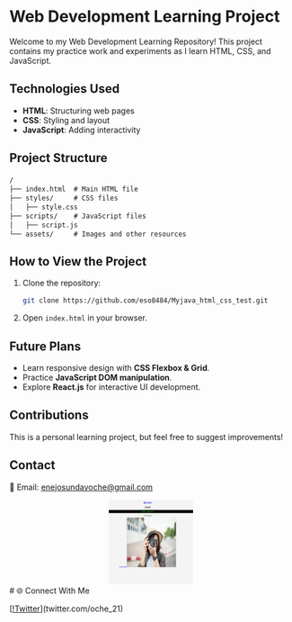 # Web Development Learning Project

Welcome to my Web Development Learning Repository! This project contains my practice work and experiments as I learn HTML, CSS, and JavaScript.

## Technologies Used
- **HTML**: Structuring web pages
- **CSS**: Styling and layout
- **JavaScript**: Adding interactivity

## Project Structure
```
/
├── index.html  # Main HTML file
├── styles/     # CSS files
│   ├── style.css
├── scripts/    # JavaScript files
│   ├── script.js
└── assets/     # Images and other resources
```

## How to View the Project
1. Clone the repository:
   ```sh
   git clone https://github.com/eso8484/Myjava_html_css_test.git
   ```
2. Open `index.html` in your browser.

## Future Plans
- Learn responsive design with **CSS Flexbox & Grid**.
- Practice **JavaScript DOM manipulation**.
- Explore **React.js** for interactive UI development.

## Contributions
This is a personal learning project, but feel free to suggest improvements!

## Contact
📧 Email: enejosundayoche@gmail.com
<div align = "center">
<img src = "Image/Screenshot 2025-02-24 192253.png" width = "150" height = "150">
</div>
# 🌐 Connect With Me 


[[!Twitter](https://img.shields.io/twitter/url?url=https%3A%2F%2Ftwitter.com%2Foche_21)](twitter.com/oche_21)